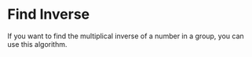 # Find Inverse
If you want to find the multiplical inverse of a number in a group,
you can use this algorithm.
